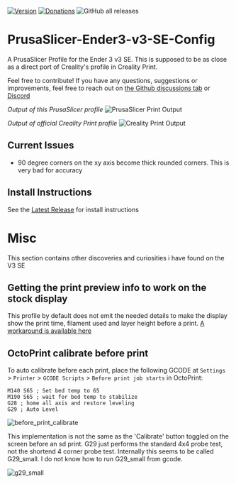[![Version](https://img.shields.io/github/v/release/suchmememanyskill/PrusaSlicer-Ender3-v3-SE-Config)](https://github.com/suchmememanyskill/PrusaSlicer-Ender3-v3-SE-Config/releases) [![Donations](https://img.shields.io/badge/Support%20on-Ko--Fi-red)](https://ko-fi.com/suchmememanyskill) ![GitHub all releases](https://img.shields.io/github/downloads/suchmememanyskill/PrusaSlicer-Ender3-v3-SE-Config/total)

# PrusaSlicer-Ender3-v3-SE-Config
A PrusaSlicer Profile for the Ender 3 v3 SE. This is supposed to be as close as a direct port of Creality's profile in Creality Print.

Feel free to contribute! If you have any questions, suggestions or improvements, feel free to reach out on [the Github discussions tab](https://github.com/suchmememanyskill/PrusaSlicer-Ender3-v3-SE-Config/discussions) or [Discord](https://discord.com/users/249186838592487425)

*Output of this PrusaSlicer profile*
![PrusaSlicer Print Output](img/prusa.png)

*Output of official Creality Print profile*
![Creality Print Output](img/creality.png)

## Current Issues
- 90 degree corners on the xy axis become thick rounded corners. This is very bad for accuracy

## Install Instructions
See the [Latest Release](https://github.com/suchmememanyskill/PrusaSlicer-Ender3-v3-SE-Config/releases) for install instructions

# Misc
This section contains other discoveries and curiosities i have found on the V3 SE

## Getting the print preview info to work on the stock display

This profile by default does not emit the needed details to make the display show the print time, filament used and layer height before a print. [A workaround is available here](pre_print_info.md)

## OctoPrint calibrate before print
To auto calibrate before each print, place the following GCODE at `Settings` > `Printer` > `GCODE Scripts` > `Before print job starts` in OctoPrint:
```
M140 S65 ; Set bed temp to 65
M190 S65 ; wait for bed temp to stabilize
G28 ; home all axis and restore leveling
G29 ; Auto Level
```

![before_print_calibrate](img/calibrate_before_print.png)

This implementation is not the same as the 'Calibrate' button toggled on the screen before an sd print. G29 just performs the standard 4x4 probe test, not the shortend 4 corner probe test. Internally this seems to be called G29_small. I do not know how to run G29_small from gcode.

![g29_small](img/g29_small.png)
